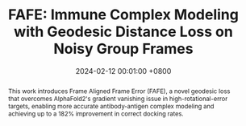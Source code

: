 ---
title:          "FAFE: Immune Complex Modeling with Geodesic Distance Loss on Noisy Group Frames"
date:           2024-02-12 00:01:00 +0800
selected:       true
pub:            "ICML"
# pub_pre:        "Submitted to "
# pub_post:       'Under review.'
pub_last:       ' <span class="badge badge-pill badge-publication badge-success">Spotlight</span>'
pub_date:       "2024"

abstract: >-
  This work introduces Frame Aligned Frame Error (FAFE), a novel geodesic loss that overcomes AlphaFold2's gradient vanishing issue in high-rotational-error targets, enabling more accurate antibody-antigen complex modeling and achieving up to a 182% improvement in correct docking rates.

cover:          /assets/images/covers/covers4.png
authors:
  - Ruidong Wu*
  - Ruihan Guo*
  - Rui Wang*
  - Shitong Luo
  - Yue Xu
  - Jiahan Li
  - Jianzhu Ma
  - Qiang Liu
  - Yunan Luo
  - Jian Peng

links:
  Paper: https://arxiv.org/pdf/2407.01649
  Code: https://github.com/mooninrain/FAFE
---